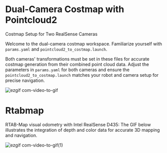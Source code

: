 # Dual-Camera Costmap with Pointcloud2
Costmap Setup for Two RealSense Cameras

Welcome to the dual-camera costmap workspace. Familiarize yourself with `params.yaml` and `pointcloud2_to_costmap.launch`. 

Both cameras' transformations must be set in these files for accurate costmap generation from their combined point cloud data. Adjust the parameters in `params.yaml` for both cameras and ensure the `pointcloud2_to_costmap.launch` matches your robot and camera setup for precise navigation.

![ezgif com-video-to-gif](https://github.com/Llavrih/pcd_to_costmap_ws/assets/99958904/8b42b025-c027-49e9-8e47-0f3ccb3ebd79)

# Rtabmap

RTAB-Map visual odometry with Intel RealSense D435: The GIF below illustrates the integration of depth and color data for accurate 3D mapping and navigation.

![ezgif com-video-to-gif(1)](https://github.com/Llavrih/pcd_to_costmap_ws/assets/99958904/e0e50dd5-f3bc-419e-a2bb-666acdd0439a)
